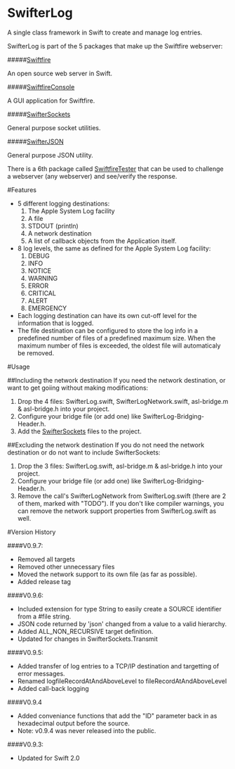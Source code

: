 # SwifterLog
A single class framework in Swift to create and manage log entries.

SwifterLog is part of the 5 packages that make up the Swiftfire webserver:

#####[Swiftfire](https://github.com/Swiftrien/Swiftfire)

An open source web server in Swift.

#####[SwiftfireConsole](https://github.com/Swiftrien/SwiftfireConsole)

A GUI application for Swiftfire.

#####[SwifterSockets](https://github.com/Swiftrien/SwifterSockets)

General purpose socket utilities.

#####[SwifterJSON](https://github.com/Swiftrien/SwifterJSON)

General purpose JSON utility.

There is a 6th package called [SwiftfireTester](https://github.com/Swiftrien/SwiftfireTester) that can be used to challenge a webserver (any webserver) and see/verify the response.

#Features

- 5 different logging destinations:
	1. The Apple System Log facility
	2. A file
	3. STDOUT (println)
	4. A network destination
	5. A list of callback objects from the Application itself.
- 8 log levels, the same as defined for the Apple System Log facility:
	1. DEBUG
	2. INFO
	3. NOTICE
	4. WARNING
	5. ERROR
	6. CRITICAL
	7. ALERT
	8. EMERGENCY
- Each logging destination can have its own cut-off level for the information that is logged.
- The file destination can be configured to store the log info in a predefined number of files of a predefined maximum size. When the maximum number of files is exceeded, the oldest file will automaticaly be removed.

#Usage

##Including the network destination
If you need the network destination, or want to get goiing without making modifications:

1. Drop the 4 files: SwifterLog.swift, SwifterLogNetwork.swift, asl-bridge.m & asl-bridge.h into your project.
2. Configure your bridge file (or add one) like SwifterLog-Bridging-Header.h.
3. Add the [SwifterSockets](https://github.com/Swiftrien/SwifterSockets) files to the project.

##Excluding the network destination
If you do not need the network destination or do not want to include SwifterSockets:

1. Drop the 3 files: SwifterLog.swift, asl-bridge.m & asl-bridge.h into your project.
2. Configure your bridge file (or add one) like SwifterLog-Bridging-Header.h.
3. Remove the call's SwifterLogNetwork from SwifterLog.swift (there are 2 of them, marked with "TODO"). If you don't like compiler warnings, you can remove the network support properties from SwifterLog.swift as well.

#Version History

####V0.9.7:

- Removed all targets
- Removed other unnecessary files
- Moved the network support to its own file (as far as possible).
- Added release tag

####V0.9.6:

- Included extension for type String to easily create a SOURCE identifier from a #file string.
- JSON code returned by 'json' changed from a value to a valid hierarchy.
- Added ALL_NON_RECURSIVE target definition.
- Updated for changes in SwifterSockets.Transmit

####V0.9.5:

- Added transfer of log entries to a TCP/IP destination and targetting of error messages.
- Renamed logfileRecordAtAndAboveLevel to fileRecordAtAndAboveLevel
- Added call-back logging

####V0.9.4

- Added conveniance functions that add the "ID" parameter back in as hexadecimal output before the source.
- Note: v0.9.4 was never released into the public.

####V0.9.3:
- Updated for Swift 2.0